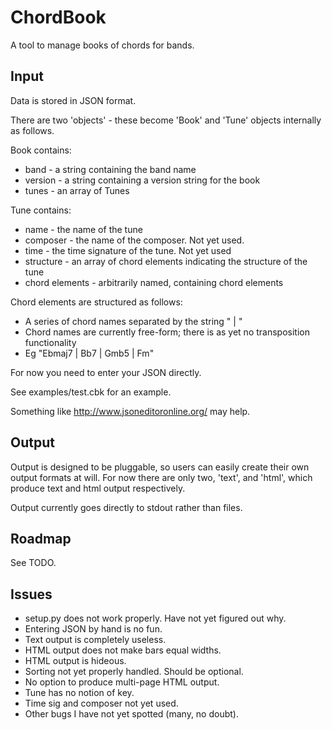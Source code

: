 ChordBook
=========

A tool to manage books of chords for bands.

Input
-----

Data is stored in JSON format.

There are two 'objects' - these become 'Book' and 'Tune' objects internally
as follows.

Book contains:

* band - a string containing the band name
* version - a string containing a version string for the book
* tunes - an array of Tunes

Tune contains:

* name - the name of the tune
* composer - the name of the composer. Not yet used.
* time - the time signature of the tune. Not yet used
* structure - an array of chord elements indicating the structure of the tune
* chord elements - arbitrarily named, containing chord elements

Chord elements are structured as follows:

* A series of chord names separated by the string " | "
* Chord names are currently free-form; there is as yet no transposition functionality
* Eg "Ebmaj7 | Bb7 | Gmb5 | Fm"

For now you need to enter your JSON directly.

See examples/test.cbk for an example.

Something like http://www.jsoneditoronline.org/ may help.

Output
------

Output is designed to be pluggable, so users can easily create their
own output formats at will. For now there are only two, 'text', and
'html', which produce text and html output respectively.

Output currently goes directly to stdout rather than files.

Roadmap
-------

See TODO.

Issues
------

* setup.py does not work properly. Have not yet figured out why.
* Entering JSON by hand is no fun.
* Text output is completely useless.
* HTML output does not make bars equal widths.
* HTML output is hideous.
* Sorting not yet properly handled. Should be optional.
* No option to produce multi-page HTML output.
* Tune has no notion of key.
* Time sig and composer not yet used.
* Other bugs I have not yet spotted (many, no doubt).



